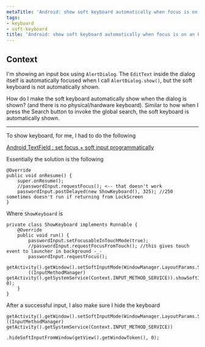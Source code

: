 ```yaml
---
metaTitle: 'Android: show soft keyboard automatically when focus is on an EditText'
tags:
- keyboard
- soft-keyboard
title: 'Android: show soft keyboard automatically when focus is on an EditText'
---
```


## Context

I'm showing an input box using `AlertDialog`. The `EditText` inside the dialog itself is automatically focused when I call `AlertDialog.show()`, but the soft keyboard is not automatically shown.


How do I make the soft keyboard automatically show when the dialog is shown? (and there is no physical/hardware keyboard). Similar to how when I press the Search button to invoke the global search, the soft keyboard is automatically shown.



---

To show keyboard, for me, I had to do the following


[Android TextField : set focus + soft input programmatically](https://stackoverflow.com/questions/8080579/android-textfield-set-focus-soft-input-programmatically/29229865#29229865)


Essentially the solution is the following



```
@Override
public void onResume() {
    super.onResume();
    //passwordInput.requestFocus(); <-- that doesn't work
    passwordInput.postDelayed(new ShowKeyboard(), 325); //250 sometimes doesn't run if returning from LockScreen
}

```

Where `ShowKeyboard` is



```
private class ShowKeyboard implements Runnable {
    @Override
    public void run() {
        passwordInput.setFocusableInTouchMode(true);
        //passwordInput.requestFocusFromTouch(); //this gives touch event to launcher in background -_-
        passwordInput.requestFocus();
        getActivity().getWindow().setSoftInputMode(WindowManager.LayoutParams.SOFT_INPUT_STATE_ALWAYS_VISIBLE);
        ((InputMethodManager) getActivity().getSystemService(Context.INPUT_METHOD_SERVICE)).showSoftInput(passwordInput, 0);
    }
}

```

After a successful input, I also make sure I hide the keyboard



```
getActivity().getWindow().setSoftInputMode(WindowManager.LayoutParams.SOFT_INPUT_STATE_HIDDEN);
((InputMethodManager) getActivity().getSystemService(Context.INPUT_METHOD_SERVICE))
                    .hideSoftInputFromWindow(getView().getWindowToken(), 0);

```
